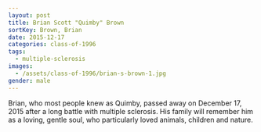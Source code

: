 ```yaml
---
layout: post
title: Brian Scott "Quimby" Brown
sortKey: Brown, Brian
date: 2015-12-17
categories: class-of-1996
tags:
  - multiple-sclerosis
images:
  - /assets/class-of-1996/brian-s-brown-1.jpg
gender: male
---
```

Brian, who most people knew as Quimby, passed away on December 17, 2015 after a long battle with multiple sclerosis.  His family will remember him as a loving, gentle soul, who particularly loved animals, children and nature.
